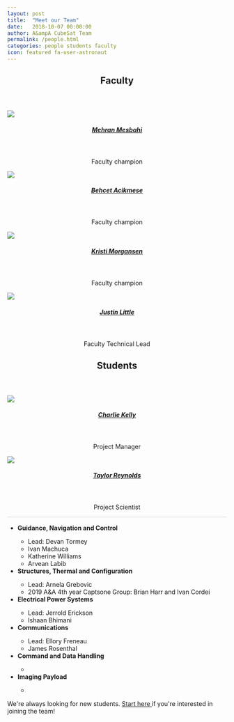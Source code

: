 ```yaml
---
layout: post
title:  "Meet our Team"
date:   2018-10-07 00:00:00
author: A&ampA CubeSat Team
permalink: /people.html
categories: people students faculty
icon: featured fa-user-astronaut
---
```


<section class="wrapper style2">
	<div class="row half">
		<div class="31-2u">
			<header>
				<h2> <strong>Faculty</strong> </h2>
			</header>
			<div class="row">
				<div class="6u">
					<section>
						<a href="https://faculty.washington.edu/mesbahi/" class="image featured">
							<img src="images/mehran.jpg">
						</a>
						<center>
							<header><h5><a href="https://faculty.washington.edu/mesbahi/"> Mehran Mesbahi </a></h5></header>
						<p> Faculty champion </p>
						</center>
					</section>
				</div>
				<div class="6u">
					<section>
						<a href="https://sites.google.com/a/uw.edu/uw_acl/home" class="image featured">
							<img src="images/behcet.jpg">
						</a>
						<center>
							<header><h5><a href="https://sites.google.com/a/uw.edu/uw_acl/home"> Behcet Acikmese </a></h5></header>
							<p> Faculty champion </p>
						</center>
					</section>
				</div>
            </div>
            <div class="row">
				<div class="6u">
					<section>
						<a href="https://www.aa.washington.edu/people/faculty/morgansen/" class="image featured">
							<img src="images/kristi.jpg">
						</a>
						<center>
							<header><h5><a href="https://www.aa.washington.edu/people/faculty/morgansen/"> Kristi Morgansen </a></h5></header>
							<p> Faculty champion </p>
						</center>
					</section>
				</div>
				<div class="6u">
					<section>
						<a href="#" class="image featured">
							<img src="images/Justin.png">
						</a>
						<center>
							<header><h5><a href="#"> Justin Little </a></h5></header>
							<p> Faculty Technical Lead </p>
						</center>
					</section>
				</div>
			</div>
		</div>
	</div>			
</section>
<section class="wrapper style2">
	<!-- <div class="row half"> -->
		<div class="31-2u">
			<header> 
				<h2> 
					<strong> Students </strong> 
				</h2> 
			</header>
			<div class="row">
				<div class="6u">
					<section>
						<a href="https://uwspacelab2018.wixsite.com/mysite/people" class="image featured">
							<img src="images/Charlie.png">
						</a>
						<center>
							<header><h5><a href="https://uwspacelab2018.wixsite.com/mysite/people"> Charlie Kelly </a></h5></header>
						<p> Project Manager </p>
						</center>
					</section>
				</div>
				<div class="6u">
					<section>
						<a href="https://depts.washington.edu/uwrainlab/taylor/" class="image featured">
							<img src="images/taylor.jpg">
						</a>
						<center>
							<header><h5><a href="https://depts.washington.edu/uwrainlab/taylor/"> Taylor Reynolds </a></h5></header>
							<p> Project Scientist </p>
						</center>
					</section>
				</div>
            </div>
            <!-- <div class="row">
				<div class="6u">
					<section>
						<a href="#" class="image featured">
							<img src="">
						</a>
						<center>
							<header><h5><a href="#"> Devan Tormey </a></h5></header>
							<p> GNC Lead </p>
						</center>
					</section>
				</div>
				<div class="6u">
					<section>
						<a href="https://uwspacelab2018.wixsite.com/mysite/people" class="image featured">
							<img src="images/Nadiah.jpg">
						</a>
						<center>
							<header><h5><a href="https://uwspacelab2018.wixsite.com/mysite/people"> Nadiah Jenkins </a></h5></header>
							<p> Systems Engineer </p>
						</center>
					</section>
				</div>
			</div> -->
		</div>
		<svg height="5" width="1000">
  <line x1="0" y1="0" x2="43em" y2="0" style="stroke:rgb(210,210,210);stroke-width:2" />
		</svg>
		    <div>
            	<ul style="list-style-type: disc">
            		<li> <strong> Guidance, Navigation and Control </strong> </li>
            		<ul>
            			<li> Lead: Devan Tormey </li>
            			<li> Ivan Machuca </li>
            			<li> Katherine Williams </li>
            			<li> Arvean Labib </li>
            		</ul>
            		<li> <strong> Structures, Thermal and Configuration </strong> </li>
            		<ul>
            			<li> Lead: Arnela Grebovic </li>
            			<li> 2019 A&A 4th year Captsone Group: Brian Harr and Ivan Cordei </li>
            		</ul>
            		<li> <strong> Electrical Power Systems </strong> </li>
            		<ul>
            			<li> Lead: Jerrold Erickson </li>
            			<li> Ishaan Bhimani </li>
            		</ul>
            		<li> <strong> Communications </strong> </li>
            		<ul>
            			<li> Lead: Ellory Freneau </li>
            			<li> James Rosenthal </li>
            		</ul>
            	 	<li> <strong> Command and Data Handling </strong> </li>
            		<ul>
            			<li>  </li>
            		</ul>
            		<li> <strong> Imaging Payload </strong> </li>
            		<ul>
            			<li>  </li>
            		</ul>
            	</ul>
            	<p> We're always looking for new students. <a href="/contact-main.html"> Start here </a> if you're interested in joining the team! </p>
            </div> 
	<!-- </div> -->
<!--
</section>
<section class="wrapper style2">
	<div class="31-2u">
		<header> <h2> <strong> Undergraduate Students </strong></h2></header>
			<p> List the undergraduate students, possibly with grouping into capstone project groups.</p>
	</div>
</section>
 -->
